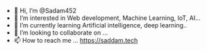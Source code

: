 - 👋 Hi, I’m @Sadam452
- 👀 I’m interested in Web development, Machine Learning, IoT, AI...
- 🌱 I’m currently learning Artificial intelligence, deep learning..
- 💞️ I’m looking to collaborate on ...
- 📫 How to reach me ... https://saddam.tech

<!---
Sadam452/Sadam452 is a ✨ special ✨ repository because its `README.md` (this file) appears on your GitHub profile.
You can click the Preview link to take a look at your changes.
--->
